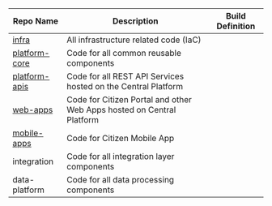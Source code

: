 
|Repo Name|Description  |Build Definition  |
|--|--|--|
|[infra](https://dev.azure.com/tasmucp/TASMU%20Central%20Platform/_git/infra)  | All infrastructure related code (IaC) |  |
|[platform-core](https://dev.azure.com/tasmucp/TASMU%20Central%20Platform/_git/platform-core)| Code for all common reusable components||
|[platform-apis](https://dev.azure.com/tasmucp/TASMU%20Central%20Platform/_git/platform-apis)|Code for all REST API Services hosted on the Central Platform||
|[web-apps](https://dev.azure.com/tasmucp/TASMU%20Central%20Platform/_git/web-apps)| Code for Citizen Portal and other Web Apps hosted on Central Platform ||
|[mobile-apps](https://dev.azure.com/tasmucp/TASMU%20Central%20Platform/_git/mobile-apps)|Code for Citizen Mobile App  ||
|integration  |Code for all integration layer components |  |
|data-platform|Code for all data processing components||
